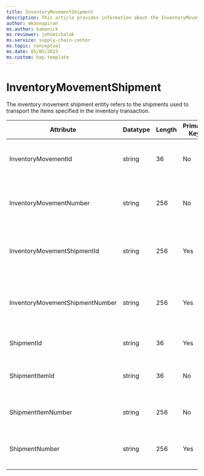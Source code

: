 ```yaml
---
title: InventoryMovementShipment
description: This article provides information about the InventoryMovementShipment entity.
author: mkannapiran
ms.author: kamanick
ms.reviewer: johnmichalak
ms.service: supply-chain-center
ms.topic: conceptual
ms.date: 05/05/2023
ms.custom: bap-template
---
```


# **InventoryMovementShipment**

The inventory movement shipment entity refers to the shipments used to transport the items specified in the inventory transaction.


|	Attribute	|	Datatype	|	Length	|	Primary Key	|	Description	|
|---------------|--------|------|----------|-----------|
|	InventoryMovementId	|	string	|	36	|	No	|	Inventory movement id for the inventory shipment	|
|	InventoryMovementNumber	|	string	|	256	|	No	|	Inventory movement number for the inventory shipment	|
|	InventoryMovementShipmentId	|	string	|	256	|	Yes	|	Inventory movement shipment id for the inventory shipment	|
|	InventoryMovementShipmentNumber	|	string	|	256	|	Yes	|	Inventory movement shipment number for the inventory shipment	|
|	ShipmentId	|	string	|	36	|	Yes	|	The unique identifier of a Shipment.	|
|	ShipmentItemId	|	string	|	36	|	No	|	Shipment item id for the inventory shipment	|
|	ShipmentItemNumber	|	string	|	256	|	No	|	The shipment line number.	|
|	ShipmentNumber	|	string	|	256	|	Yes	|	Shipment number for the inventory shipment	|
